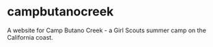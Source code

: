campbutanocreek
===============

A website for Camp Butano Creek - a Girl Scouts summer camp on the California coast.

